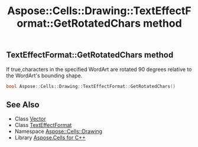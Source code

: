 ﻿---
title: Aspose::Cells::Drawing::TextEffectFormat::GetRotatedChars method
linktitle: GetRotatedChars
second_title: Aspose.Cells for C++ API Reference
description: 'Aspose::Cells::Drawing::TextEffectFormat::GetRotatedChars method. If true,characters in the specified WordArt are rotated 90 degrees relative to the WordArt''s bounding shape in C++.'
type: docs
weight: 1500
url: /cpp/aspose.cells.drawing/texteffectformat/getrotatedchars/
---
## TextEffectFormat::GetRotatedChars method


If true,characters in the specified WordArt are rotated 90 degrees relative to the WordArt's bounding shape.

```cpp
bool Aspose::Cells::Drawing::TextEffectFormat::GetRotatedChars()
```

## See Also

* Class [Vector](../../../aspose.cells/vector/)
* Class [TextEffectFormat](../)
* Namespace [Aspose::Cells::Drawing](../../)
* Library [Aspose.Cells for C++](../../../)
